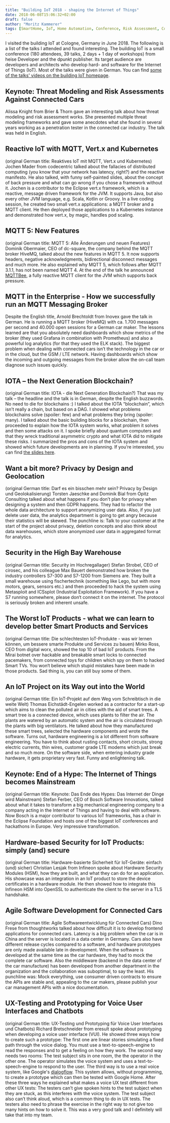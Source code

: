 ```yaml
---
title: "Building IoT 2018 - shaping the Internet of Things"
date: 2018-06-08T15:06:32+02:00
draft: false
author: "Moritz Kammerer"
tags: [SmartHome, IoT, Home Automation, Conference, Risk Assessment, Connected Cars, MQTT, Kubernetes, Vert.x, IOTA, Privacy by Design, SIMATIC S7, Security, UX Testing, Voice User Interfaces]
---
```

I visited the building IoT at Cologne, Germany in June 2018. The following is a list of the talks I attended and found interesting. The building IoT is a small conference (180 attendees, 39 talks, 2 days + 1 day of workshops) from heise Developer and the dpunkt publisher. Its target audience are developers and architects who develop hard- and software for the Internet of Things (IoT). Most of the talks were given in German. You can find [some of the talks' videos on the building IoT homepage](https://www.buildingiot.de/videos.php).

## Keynote: Threat Modeling and Risk Assessments Against Connected Cars
Alissa Knight from Brier & Thorn gave an interesting talk about how threat modeling and risk assessment works. She presented multiple threat modeling frameworks and gave some anecdotes what she found in several years working as a penetration tester in the connected car industry. The talk was held in English.

## Reactive IoT with MQTT, Vert.x and Kubernetes
(original German title: Reaktives IoT mit MQTT, Vert.x und Kubernetes)
Jochen Mader from codecentric talked about the fallacies of distributed computing (you know that your network has latency, right?) and the reactive manifesto. He also talked, with funny self-painted slides, about the concept of back pressure and what can go wrong if you chose a framework without it. Jochen is a contributor to the Eclipse vert.x framework, which is a reactive, message driven framework for the JVM. It supports Java, but also every other JVM language, e.g. Scala, Kotlin or Groovy. In a live coding session, he created two small vert.x applications: a MQTT broker and a MQTT client. He then deployed those applications to a Kubernetes instance and demonstrated how vert.x, by magic, handles pod scaling.

## MQTT 5: New Features
(original German title: MQTT 5: Alle Änderungen und neuen Features)
Dominik Obermaier, CEO of dc-square, the company behind the MQTT broker HiveMQ, talked about the new features in MQTT 5. It now supports headers, negative acknowledgments, bidirectional disconnect messages and much more. He also explained why MQTT 5, which follows after MQTT 3.1.1, has not been named MQTT 4. At the end of the talk he announced [MQTTBee](https://github.com/mqtt-bee/mqtt-bee), a fully reactive MQTT client for the JVM which supports back pressure.

## MQTT in the Enterprise - How we successfully run an MQTT Messaging Broker
Despite the English title, Arnold Brechtoldt from Inovex gave the talk in German. He is running a MQTT broker (HiveMQ) with ca. 1.700 messages per second and 40.000 open sessions for a German car maker. The lessons learned are that you absolutely need dashboards which show metrics of the broker (they used Grafana in combination with Prometheus) and also a powerful log analytics (for that they used the ELK stack). The biggest problem when dealing with connected cars isn’t the technology in the car or in the cloud, but the GSM / LTE network. Having dashboards which show the incoming and outgoing messages from the broker allow the on-call team diagnose such issues quickly.

## IOTA – the Next Generation Blockchain?
(original German title: IOTA - die Next Generation Blockchain?)
That was my talk – the headline and the talk is in German, despite the English buzzwords. No need to die for blockchains :) I talked about the IOTA “blockchain”, which isn’t really a chain, but based on a DAG. I showed what problems blockchains solve (spoiler: few) and what problems they bring (spoiler: many). I talked about the basic building blocks for a blockchain, then proceeded to explain how the IOTA system works, what problem it solves and then some attacks on it. I spoke briefly about quantum computers and that they wreck traditional asymmetric crypto and what IOTA did to mitigate these risks. I summarized the pros and cons of the IOTA system and showed which future developments are in planning.
If you’re interested, you can find [the slides here](https://www.slideshare.net/QAware/iota-die-next-generation-blockchain).

## Want a bit more? Privacy by Design and Geolocation
(original German title: Darf es ein bisschen mehr sein? Privacy by Design und Geolokalisierung)
Torsten Jaeschke and Dominik Bial from Opitz Consulting talked about what happens if you don’t plan for privacy when designing a system and then GDPR happens. They had to refactor the whole data architecture to support anonymizing user data. Also, if you just delete user data, the analytics department is going to get angry because their statistics will be skewed. The punchline is: Talk to your customer at the start of the project about privacy, deletion concepts and also think about data warehouses, which store anonymized user data in aggregated format for analytics.

## Security in the High Bay Warehouse
(original German title: Security im Hochregallager)
Stefan Strobel, CEO of cirosec, and his colleague Max Bauert demonstrated how broken the industry controllers S7-300 and S7-1200 from Siemens are. They built a small warehouse using fischertechnik (something like Lego, but with more motors, gears, sensors etc.) and then proceeded to hack the system using Metasploit and ICSsplot (Industrial Exploitation Framework). If you have a S7 running somewhere, please don‘t connect it on the internet. The protocol is seriously broken and inherent unsafe.

## The Worst IoT Products - what we can learn to develop better Smart Products and Services
(original German title: Die schlechtesten IoT-Produkte - was wir lernen können, um bessere smarte Produkte und Services zu bauen)
Mirko Ross, CEO from digital worx, showed the top 10 of bad IoT products. From the Mirai botnet over hackable and breakable smart locks to connected pacemakers, from connected toys for children which spy on them to hacked Smart TVs. You won‘t believe which stupid mistakes have been made in those products. Sad thing is, you can still buy some of them.

## An IoT Project on its Way out into the World
(original German title: Ein IoT-Projekt auf dem Weg vom Schreibtisch in die weite Welt)
Thomas Eichstädt-Engelen worked as a contractor for a start-up which aims to clean the polluted air in cities with the aid of smart trees. A smart tree is a connected device, which uses plants to filter the air. The plants are watered by an automatic system and the air is circulated through the plants with big ventilators. He talked about how they manufactured these smart trees, selected the hardware components and wrote the software. Turns out, hardware engineering is a lot different from software engineering. You have to think about rusting contacts, short circuits, strong electric currents, thin wires, customer grade LTE modems which just break and so much more. On the software side, when entering industry grade hardware, it gets proprietary very fast. Funny and enlightening talk.

## Keynote: End of a Hype: The Internet of Things becomes Mainstream
(original German title: Keynote: Das Ende des Hypes: Das Internet der Dinge wird Mainstream)
Stefan Ferber, CEO of Bosch Software Innovations, talked about what it takes to transform a big mechanical engineering company to a company acting in the Internet of Things and having to deal with software. Now Bosch is a major contributor to various IoT frameworks, has a chair in the Eclipse Foundation and hosts one of the biggest IoT conferences and hackathons in Europe. Very impressive transformation.

## Hardware-based Security for IoT Products: simply (and) secure
(original German title: Hardware-basierte Sicherheit für IoT-Geräte: einfach (und) sicher)
Christian Lesjak from Infineon spoke about Hardware Security Modules (HSM), how they are built, and what they can do for an application. His showcase was an integration in an IoT product to store the device certificates in a hardware module. He then showed how to integrate this Infineon HSM into OpenSSL to authenticate the client to the server in a TLS handshake.

## Agile Software Development for Connected Cars
(original German title: Agile Softwareentwicklung für Connected Cars)
Dino Frese from thoughtworks talked about how difficult it is to develop frontend applications for connected cars. Latency is a big problem when the car is in China and the server is located in a data center in Germany. Cars also have different release cycles compared to a software, and hardware prototypes are only made available late in development. When the software is developed at the same time as the car hardware, they had to mock the complete car software. Also the middleware (backend in the data center of the car manufacture) has been developed from another department in the organization and the collaboration was suboptimal, to say the least. His punchline was: Mock everything, use consumer driven contracts to ensure the APIs are stable and, appealing to the car makers, please publish your car management APIs with a nice documentation.

## UX-Testing and Prototyping for Voice User Interfaces and Chatbots
(original German title: UX-Testing und Prototyping für Voice User Interfaces und Chatbots)
Richard Bretschneider from eresult spoke about prototyping when developing a voice user interface (VUI). He showed three ways how to create such a prototype: The first one are linear stories simulating a fixed path through the voice dialog. You must use a text-to-speech-engine to read the responses and to get a feeling on how they work. The second way needs two rooms: The test subject sits in one room, the the operator in the other one. The operator simulates the voice system and uses a text-to-speech-engine to respond to the user. The third way is to use a real voice system, like Google's [dialogflow](https://dialogflow.com/). This system allows, without programming, to create a prototype which can then be tested with Google Home. After these three ways he explained what makes a voice UX test different from other UX tests: The testers can’t give spoken hints to the test subject when they are stuck, as this interferes with the voice system. The test subject also can’t think aloud, which is a common thing to do in UX tests. The testers also need to phrase the exercise in the right way to not give too many hints on how to solve it. This was a very good talk and I definitely will take that into my team.
